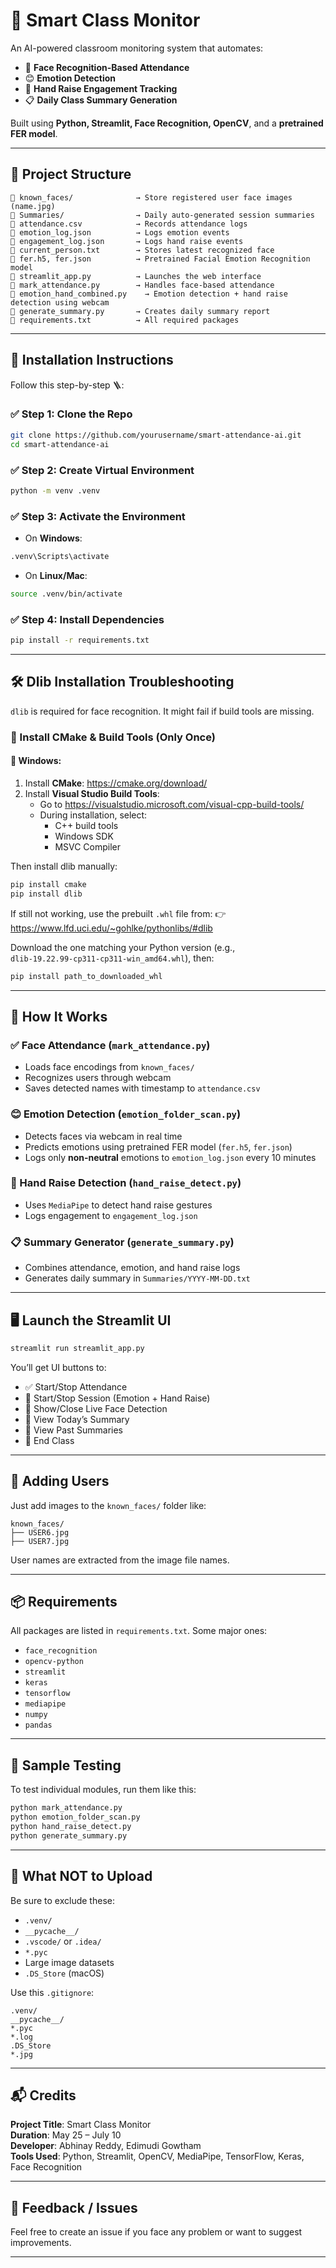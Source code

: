 # 📸 Smart Class Monitor

An AI-powered classroom monitoring system that automates:

- 🎯 **Face Recognition-Based Attendance**
- 😊 **Emotion Detection**
- 🙋 **Hand Raise Engagement Tracking**
- 📋 **Daily Class Summary Generation**

Built using **Python, Streamlit, Face Recognition, OpenCV**, and a **pretrained FER model**.

---

## 📂 Project Structure

```
📁 known_faces/              → Store registered user face images (name.jpg)
📁 Summaries/                → Daily auto-generated session summaries
📄 attendance.csv            → Records attendance logs
📄 emotion_log.json          → Logs emotion events
📄 engagement_log.json       → Logs hand raise events
📄 current_person.txt        → Stores latest recognized face
📄 fer.h5, fer.json          → Pretrained Facial Emotion Recognition model
📄 streamlit_app.py          → Launches the web interface
📄 mark_attendance.py        → Handles face-based attendance
📄 emotion_hand_combined.py    → Emotion detection + hand raise detection using webcam
📄 generate_summary.py       → Creates daily summary report
📄 requirements.txt          → All required packages
```

---

## 🔧 Installation Instructions

Follow this step-by-step 🪜:

### ✅ Step 1: Clone the Repo

```bash
git clone https://github.com/yourusername/smart-attendance-ai.git
cd smart-attendance-ai
```

### ✅ Step 2: Create Virtual Environment

```bash
python -m venv .venv
```

### ✅ Step 3: Activate the Environment

- On **Windows**:

```bash
.venv\Scripts\activate
```

- On **Linux/Mac**:

```bash
source .venv/bin/activate
```

### ✅ Step 4: Install Dependencies

```bash
pip install -r requirements.txt
```

---

## 🛠️ Dlib Installation Troubleshooting

`dlib` is required for face recognition. It might fail if build tools are missing.

### 🧱 Install CMake & Build Tools (Only Once)

#### 🔹 Windows:

1. Install **CMake**: https://cmake.org/download/
2. Install **Visual Studio Build Tools**:
   - Go to https://visualstudio.microsoft.com/visual-cpp-build-tools/
   - During installation, select:
     - C++ build tools
     - Windows SDK
     - MSVC Compiler

Then install dlib manually:

```bash
pip install cmake
pip install dlib
```

If still not working, use the prebuilt `.whl` file from:
👉 https://www.lfd.uci.edu/~gohlke/pythonlibs/#dlib

Download the one matching your Python version (e.g., `dlib‑19.22.99‑cp311‑cp311‑win_amd64.whl`), then:

```bash
pip install path_to_downloaded_whl
```

---

## 🧠 How It Works

### ✅ Face Attendance (`mark_attendance.py`)
- Loads face encodings from `known_faces/`
- Recognizes users through webcam
- Saves detected names with timestamp to `attendance.csv`

### 😊 Emotion Detection (`emotion_folder_scan.py`)
- Detects faces via webcam in real time
- Predicts emotions using pretrained FER model (`fer.h5`, `fer.json`)
- Logs only **non-neutral** emotions to `emotion_log.json` every 10 minutes

### 🙋 Hand Raise Detection (`hand_raise_detect.py`)
- Uses `MediaPipe` to detect hand raise gestures
- Logs engagement to `engagement_log.json`

### 📋 Summary Generator (`generate_summary.py`)
- Combines attendance, emotion, and hand raise logs
- Generates daily summary in `Summaries/YYYY-MM-DD.txt`

---

## 🖥️ Launch the Streamlit UI

```bash
streamlit run streamlit_app.py
```

You’ll get UI buttons to:

- ✅ Start/Stop Attendance
- 📡 Start/Stop Session (Emotion + Hand Raise)
- 🔁 Show/Close Live Face Detection
- 📅 View Today’s Summary
- 📂 View Past Summaries
- 🛑 End Class

---

## 📸 Adding Users

Just add images to the `known_faces/` folder like:

```
known_faces/
├── USER6.jpg
├── USER7.jpg
```

User names are extracted from the image file names.

---

## 📦 Requirements

All packages are listed in `requirements.txt`. Some major ones:

- `face_recognition`
- `opencv-python`
- `streamlit`
- `keras`
- `tensorflow`
- `mediapipe`
- `numpy`
- `pandas`

---

## 🧪 Sample Testing

To test individual modules, run them like this:

```bash
python mark_attendance.py
python emotion_folder_scan.py
python hand_raise_detect.py
python generate_summary.py
```

---

## 🚫 What NOT to Upload

Be sure to exclude these:

- `.venv/`
- `__pycache__/`
- `.vscode/` or `.idea/`
- `*.pyc`
- Large image datasets
- `.DS_Store` (macOS)

Use this `.gitignore`:

```
.venv/
__pycache__/
*.pyc
*.log
.DS_Store
*.jpg
```

---

## 📬 Credits

**Project Title**: Smart Class Monitor  
**Duration**: May 25 – July 10  
**Developer**: Abhinay Reddy, Edimudi Gowtham  
**Tools Used**: Python, Streamlit, OpenCV, MediaPipe, TensorFlow, Keras, Face Recognition

---

## 🙌 Feedback / Issues

Feel free to create an issue if you face any problem or want to suggest improvements.

---
